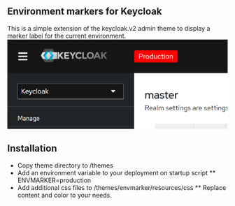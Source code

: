 ## Environment markers for Keycloak
This is a simple extension of the keycloak.v2 admin theme to display a marker label for the current environment.
![Screenshot](img/screenshot.png?raw=true "Keycloak Backend")

## Installation
* Copy theme directory to <keyclodir>/themes
* Add an environment variable to your deployment on startup script
** ENVMARKER=production
* Add additional css files to <keycloakdir>/themes/envmarker/resources/css
** Replace content and color to your needs.